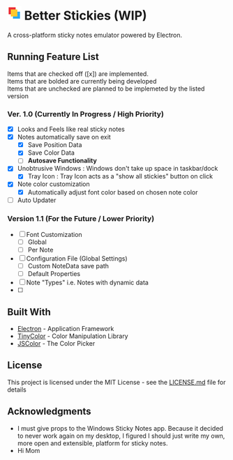 # ![Sticky Notes](images/icon.png) Better Stickies (WIP)

A cross-platform sticky notes emulator powered by Electron.

## Running Feature List

Items that are checked off ([x]) are implemented.<br />
Items that are bolded are currently being developed<br />
Items that are unchecked are planned to be implemeted by the listed version

### Ver. 1.0 (Currently In Progress / High Priority)
- [x] Looks and Feels like real sticky notes
- [x] Notes automatically save on exit
    - [x] Save Position Data
    - [x] Save Color Data
    - [ ] **Autosave Functionality**
- [x] Unobtrusive Windows : Windows don't take up space in taskbar/dock
    - [x] Tray Icon : Tray Icon acts as a "show all stickies" button on click
- [x] Note color customization
    - [x] Automatically adjust font color based on chosen note color
- [ ] Auto Updater

### Version 1.1 (For the Future / Lower Priority)
- [ ] Font Customization
    - [ ] Global
    - [ ] Per Note 
- [ ] Configuration File (Global Settings)
    - [ ] Custom NoteData save path
    - [ ] Default Properties
- [ ] Note "Types" i.e. Notes with dynamic data
- [ ] 


## Built With

* [Electron](https://electronjs.org/) - Application Framework
* [TinyColor](http://bgrins.github.io/TinyColor/) - Color Manipulation Library
* [JSColor](http://jscolor.com/) - The Color Picker

## License

This project is licensed under the MIT License - see the [LICENSE.md](LICENSE.md) file for details

## Acknowledgments

- I must give props to the Windows Sticky Notes app. Because it decided to never work again on my desktop, I figured I should just write my own, more open and extensible, platform for sticky notes.
- Hi Mom

